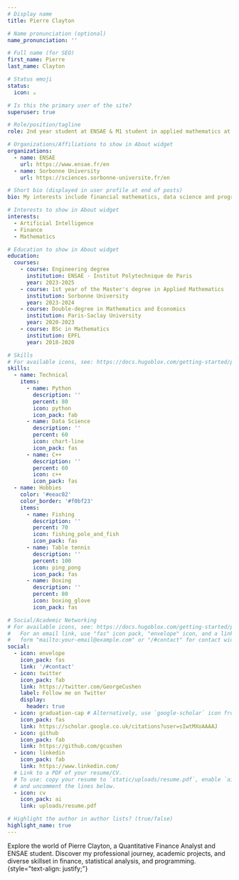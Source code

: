 ```yaml
---
# Display name
title: Pierre Clayton

# Name pronunciation (optional)
name_pronunciation: ''

# Full name (for SEO)
first_name: Pierre
last_name: Clayton

# Status emoji
status:
  icon: ☕️

# Is this the primary user of the site?
superuser: true

# Role/position/tagline
role: 2nd year student at ENSAE & M1 student in applied mathematics at Sorbonne University

# Organizations/Affiliations to show in About widget
organizations:
  - name: ENSAE
    url: https://www.ensae.fr/en
  - name: Sorbonne University
    url: https://sciences.sorbonne-universite.fr/en

# Short bio (displayed in user profile at end of posts)
bio: My interests include financial mathematics, data science and programmation.

# Interests to show in About widget
interests:
  - Artificial Intelligence
  - Finance
  - Mathematics

# Education to show in About widget
education:
  courses:
    - course: Engineering degree
      institution: ENSAE - Institut Polytechnique de Paris
      year: 2023-2025
    - course: 1st year of the Master's degree in Applied Mathematics
      institution: Sorbonne University
      year: 2023-2024
    - course: Double-degree in Mathematics and Economics
      institution: Paris-Saclay University
      year: 2020-2023
    - course: BSc in Mathematics
      institution: EPFL
      year: 2018-2020

# Skills
# For available icons, see: https://docs.hugoblox.com/getting-started/page-builder/#icons
skills:
  - name: Technical
    items:
      - name: Python
        description: ''
        percent: 80
        icon: python
        icon_pack: fab
      - name: Data Science
        description: ''
        percent: 60
        icon: chart-line
        icon_pack: fas
      - name: C++
        description: ''
        percent: 60
        icon: c++
        icon_pack: fas
  - name: Hobbies
    color: '#eeac02'
    color_border: '#f0bf23'
    items:
      - name: Fishing
        description: ''
        percent: 70
        icon: fishing_pole_and_fish
        icon_pack: fas
      - name: Table tennis
        description: ''
        percent: 100
        icon: ping_pong
        icon_pack: fas
      - name: Boxing
        description: ''
        percent: 80
        icon: boxing_glove
        icon_pack: fas

# Social/Academic Networking
# For available icons, see: https://docs.hugoblox.com/getting-started/page-builder/#icons
#   For an email link, use "fas" icon pack, "envelope" icon, and a link in the
#   form "mailto:your-email@example.com" or "/#contact" for contact widget.
social:
  - icon: envelope
    icon_pack: fas
    link: '/#contact'
  - icon: twitter
    icon_pack: fab
    link: https://twitter.com/GeorgeCushen
    label: Follow me on Twitter
    display:
      header: true
  - icon: graduation-cap # Alternatively, use `google-scholar` icon from `ai` icon pack
    icon_pack: fas
    link: https://scholar.google.co.uk/citations?user=sIwtMXoAAAAJ
  - icon: github
    icon_pack: fab
    link: https://github.com/gcushen
  - icon: linkedin
    icon_pack: fab
    link: https://www.linkedin.com/
  # Link to a PDF of your resume/CV.
  # To use: copy your resume to `static/uploads/resume.pdf`, enable `ai` icons in `params.yaml`,
  # and uncomment the lines below.
  - icon: cv
    icon_pack: ai
    link: uploads/resume.pdf

# Highlight the author in author lists? (true/false)
highlight_name: true
---
```


Explore the world of Pierre Clayton, a Quantitative Finance Analyst and ENSAE student. Discover my professional journey, academic projects, and diverse skillset in finance, statistical analysis, and programming.
{style="text-align: justify;"}

